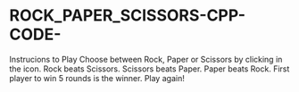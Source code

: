 # ROCK_PAPER_SCISSORS-CPP-CODE-
Instrucions to Play
Choose between Rock, Paper or Scissors by clicking in the icon.
Rock beats Scissors.
Scissors beats Paper.
Paper beats Rock.
First player to win 5 rounds is the winner.
Play again!
